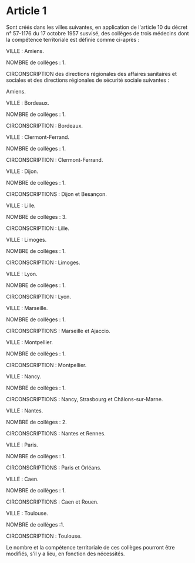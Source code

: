 # Article 1

Sont créés dans les villes suivantes, en application de l'article 10 du décret n° 57-1176 du 17 octobre 1957 susvisé, des collèges de trois médecins dont la compétence territoriale est définie comme ci-après :

VILLE : Amiens.

NOMBRE de collèges : 1.

CIRCONSCRIPTION des directions régionales des affaires sanitaires et sociales et des directions régionales de sécurité sociale suivantes :

Amiens.

VILLE : Bordeaux.

NOMBRE de collèges : 1.

CIRCONSCRIPTION : Bordeaux.

VILLE : Clermont-Ferrand.

NOMBRE de collèges : 1.

CIRCONSCRIPTION : Clermont-Ferrand.

VILLE : Dijon.

NOMBRE de collèges : 1.

CIRCONSCRIPTIONS : Dijon et Besançon.

VILLE : Lille.

NOMBRE de collèges : 3.

CIRCONSCRIPTION : Lille.

VILLE : Limoges.

NOMBRE de collèges : 1.

CIRCONSCRIPTION : Limoges.

VILLE : Lyon.

NOMBRE de collèges : 1.

CIRCONSCRIPTION : Lyon.

VILLE : Marseille.

NOMBRE de collèges : 1.

CIRCONSCRIPTIONS : Marseille et Ajaccio.

VILLE : Montpellier.

NOMBRE de collèges : 1.

CIRCONSCRIPTION : Montpellier.

VILLE : Nancy.

NOMBRE de collèges : 1.

CIRCONSCRIPTIONS : Nancy, Strasbourg et Châlons-sur-Marne.

VILLE : Nantes.

NOMBRE de collèges : 2.

CIRCONSCRIPTIONS : Nantes et Rennes.

VILLE : Paris.

NOMBRE de collèges : 1.

CIRCONSCRIPTIONS : Paris et Orléans.

VILLE : Caen.

NOMBRE de collèges : 1.

CIRCONSCRIPTIONS : Caen et Rouen.

VILLE : Toulouse.

NOMBRE de collèges :1.

CIRCONSCRIPTION : Toulouse.

Le nombre et la compétence territoriale de ces collèges pourront être modifiés, s'il y a lieu, en fonction des nécessités.
